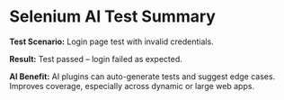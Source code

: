 # Selenium AI Test Summary

**Test Scenario:**
Login page test with invalid credentials.

**Result:**
Test passed – login failed as expected.

**AI Benefit:**
AI plugins can auto-generate tests and suggest edge cases.
Improves coverage, especially across dynamic or large web apps.